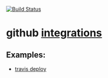 [![Build Status](https://travis-ci.org/brownman/github_integrations.svg)](https://travis-ci.org/brownman/github_integrations)

github [integrations](https://github.com/travis-ci/github-services/tree/master/docs)
===================


Examples:
------
- [travis deploy](https://github.com/brownman/github_integrations/tree/master/BANK/travis_and_github)



 
